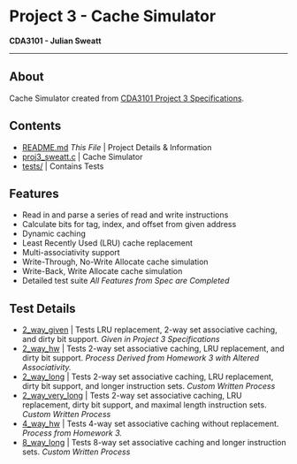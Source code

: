 # Project 3 - Cache Simulator
__CDA3101 - Julian Sweatt__  

---

## About
Cache Simulator created from [CDA3101 Project 3 Specifications](http://www.cs.fsu.edu/~jayarama/org2sp19/Homeworks/Project3.pdf). 

## Contents
* [README.md](./README.md) _This File_ | Project Details & Information
* [proj3_sweatt.c](./proj3_sweatt.c) | Cache Simulator
* [tests/](./tests) | Contains Tests

## Features
* Read in and parse a series of read and write instructions
* Calculate bits for tag, index, and offset from given address
* Dynamic caching
* Least Recently Used (LRU) cache replacement
* Multi-associativity support
* Write-Through, No-Write Allocate cache simulation
* Write-Back, Write Allocate cache simulation
* Detailed test suite
_All Features from Spec are Completed_

## Test Details
* [2_way_given](./tests/2_way_given.txt) | Tests LRU replacement, 2-way set associative caching, and dirty bit support. _Given in Project 3 Specifications_
* [2_way_hw](./tests/2_way_hw.txt) | Tests 2-way set associative caching, LRU replacement, and dirty bit support. _Process Derived from Homework 3 with Altered Associativity._
* [2_way_long](./tests/2_way_long.txt) | Tests 2-way set associative caching, LRU replacement, dirty bit support, and longer instruction sets. _Custom Written Process_
* [2_way_very_long](./tests/2_way_very_long.txt) | Tests 2-way set associative caching, LRU replacement, dirty bit support, and maximal length instruction sets. _Custom Written Process_
* [4_way_hw](./tests/4_way_hw.txt) | Tests 4-way set associative caching without replacement. _Process from Homework 3._
* [8_way_long](./tests/8_way_long.txt) | Tests 8-way set associative caching and longer instruction sets. _Custom Written Process_
